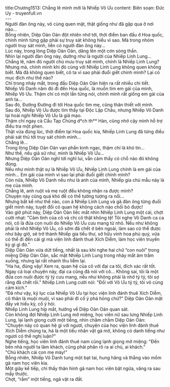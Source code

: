 title:Chương1513: Chẳng lẽ mình mới là Nhiếp Vô Ưu
content:
Biên soạn: Đức Uy - truyenfull.vn<br>---<br>Người đàn ông này, vô cùng quen mặt, thật giống như đã gặp qua ở nơi nào...<br>Bỗng nhiên, Diệp Oản Oản đột nhiên nhớ tới, thời điểm ban đầu ở Hoa quốc, chính mình từng gặp phải sự truy sát không hiểu vì sao. Mà trong nhóm người truy sát mình, liền có người đàn ông này...<br>Lúc này, trong lòng Diệp Oản Oản, dâng lên một cơn sóng thần.<br>Nhìn lại người đàn ông này, dường như là người của Nhiếp Linh Lung...<br>Chẳng lẽ, năm đó người chủ mưu truy sát mình, chính là Nhiếp Linh Lung?<br>Nhưng mà, chính mình khi đó cùng với Nhiếp Linh Lung không quen không biết. Mà đã không quen biết, cô ta vì sao phải đuổi giết chính mình? Lại có mục đích như thế nào?<br>Chỉ trong nháy mắt, trong đầu Diệp Oản Oản hiện ra rất nhiều chi tiết.<br>Nhiếp Vô Danh năm đó đi đến Hoa quốc, là muốn tìm em gái của mình, Nhiếp Vô Ưu. Thậm chí có một lần từng nói, chính mình rất giống em gái của anh ta…<br>Sau đó, Đường Đường đi tới Hoa quốc tìm mẹ, cũng thân thiết với mình.<br>Sau đó, Nhiếp Vô Ưu được tìm thấy tại Độc Lập Châu, nhưng Nhiếp Vô Danh lại hoài nghi Nhiếp Vô Ưu là giả mạo.<br>Thậm chí ngay cả Cẩu Tạp Chủng d*ch th** Hàn, cũng nhờ cậy mình hỗ trợ điều tra một phen.<br>Thật vừa đúng lúc, thời điểm tại Hoa quốc kia, Nhiếp Linh Lung đã từng điều phái sát thủ tới truy sát chính mình…<br>Chẳng lẽ...<br>Trong lòng Diệp Oản Oản vạn phần kinh ngạc, thậm chí là khó tin...<br>Như thế, nếu giả sử như, mình là Nhiếp Vô Ưu...<br>Nhưng Diệp Oản Oản nghĩ tới nghĩ lui, vẫn cảm thấy có chỗ nào đó không đúng.<br>Nếu như mình thật sự là Nhiếp Vô Ưu, Nhiếp Linh Lung chính là em gái của mình… Em gái của mình vì sao lại phải đuổi giết chính mình?<br>Còn nữa, Nhiếp Vô Danh nếu như là anh của mình, Nhiếp gia chủ mẫu này là mẹ của mình.<br>Chẳng lẽ, anh ruột và mẹ ruột đều không nhận ra được mình?<br>Chuyện này cũng quá khó để có thể tưởng tượng ra nổi…<br>Nhưng bất kể như thế nào, con ả Nhiếp Linh Lung và gã đàn ông từng đuổi giết mình này, tuyệt đối có quan hệ không cách nào chối bỏ được!<br>Vào giờ phút này, Diệp Oản Oản liếc mắt nhìn Nhiếp Linh Lung một cái, chợt cười nhạt: "Cảm tình của cô và chị cô thật không tệ! Tôi nghe Vô Danh ca ca nói, cô là đứa con nuôi do Nhiếp Vô Ưu cưu mang từ nhỏ. Nếu như không phải là nhờ Nhiếp Vô Ưu, cô sớm đã chết ở bên ngoài, làm sao có thể được như bây giờ, sẽ trở thành Nhiếp gia tiểu thư, sở hữu vinh hoa phú quý, vừa có thể đi đến cái gì mà viện lính đánh thuê Xích Diễm, làm học viên truyền kỳ gì gì đó."<br>Diệp Oản Oản vừa dứt tiếng, nhất là sau khi nghe hai chữ “con nuôi” trong miệng Diệp Oản Oản, sắc mặt Nhiếp Linh Lung trong nháy mắt âm trầm xuống, nhưng lại rất nhanh thu liễm lại.<br>"Ha ha, đúng vậy! Xem ra, quan hệ của cô với đại ca tôi, đích xác rất tốt. Ngay cả loại chuyện này, đại ca cũng đã nói với cô... Không sai, tôi là một đứa con nuôi được tỷ tỷ cưu mang, nếu như không phải là nhờ tỷ tỷ, tôi sợ rằng đã chết rồi." Nhiếp Linh Lung cười nói: "Đối với Vô Ưu tỷ tỷ, tôi vô cùng cảm kích."<br>"Đã như vậy, kỷ lục của Nhiếp Vô Ưu tại học viện lính đánh thuê Xích Diễm, cô thân là muội muội, vì sao phải đi cố ý phá hỏng chứ?" Diệp Oản Oản mặt đầy vẻ hiếu kỳ, cố ý hỏi.<br>Nhiếp Linh Lung híp mắt, hướng về Diệp Oản Oản quan sát.<br>Còn không đợi Nhiếp Linh Lung mở miệng, học viên nữ sau lưng Nhiếp Linh Lung, lại lạnh giọng cười một tiếng, nhìn chằm chằm Diệp Oản Oản: "Chuyện này có quan hệ gì với ngươi, chuyện của học viện lính đánh thuê Xích Diễm chúng ta, há là một tiểu nhân vật gà mờ, không có danh tiếng như ngươi có thể nghị luận?"<br>Nghe tiếng, học viên lính đánh thuê nam cũng lạnh giọng mở miệng: "Đến bên nhà người ta làm khách, cũng phải phân rõ ra ai chủ, ai khách."<br>"Chủ khách cái con mẹ mày!"<br>Bỗng nhiên, Nhiếp Vô Danh tung một bạt tai, hung hăng vả thẳng vào mồm gã nam học viên kia.<br>Một giây kế tiếp, chỉ thấy thân hình gã nam học viên bật ngửa, văng ra sau mấy thước.<br>Chợt, “rầm” một tiếng, ngã vật ra đất.